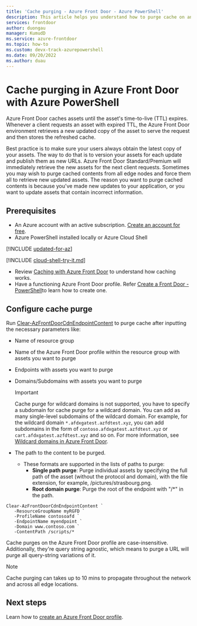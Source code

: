 ```yaml
---
title: 'Cache purging - Azure Front Door - Azure PowerShell'
description: This article helps you understand how to purge cache on an Azure Front Door Standard and Premium profile using Azure PowerShell.
services: frontdoor
author: duongau
manager: KumudD
ms.service: azure-frontdoor
ms.topic: how-to
ms.custom: devx-track-azurepowershell
ms.date: 09/20/2022
ms.author: duau
---
```


# Cache purging in Azure Front Door with Azure PowerShell

Azure Front Door caches assets until the asset's time-to-live (TTL) expires. Whenever a client requests an asset with expired TTL, the Azure Front Door environment retrieves a new updated copy of the asset to serve the request and then stores the refreshed cache.

Best practice is to make sure your users always obtain the latest copy of your assets. The way to do that is to version your assets for each update and publish them as new URLs. Azure Front Door Standard/Premium will immediately retrieve the new assets for the next client requests. Sometimes you may wish to purge cached contents from all edge nodes and force them all to retrieve new updated assets. The reason you want to purge cached contents is because you've made new updates to your application, or you want to update assets that contain incorrect information.

## Prerequisites

- An Azure account with an active subscription. [Create an account for free](https://azure.microsoft.com/free/?WT.mc_id=A261C142F).
- Azure PowerShell installed locally or Azure Cloud Shell

[!INCLUDE [updated-for-az](~/reusable-content/ce-skilling/azure/includes/updated-for-az.md)]

[!INCLUDE [cloud-shell-try-it.md](~/reusable-content/ce-skilling/azure/includes/cloud-shell-try-it.md)]

* Review [Caching with Azure Front Door](../front-door-caching.md) to understand how caching works.
* Have a functioning Azure Front Door profile. Refer [Create a Front Door - PowerShell](../create-front-door-powershell.md)to learn how to create one.

## Configure cache purge

Run [Clear-AzFrontDoorCdnEndpointContent](/powershell/module/az.cdn/clear-azfrontdoorcdnendpointcontent) to purge cache after inputting the necessary parameters like:
   * Name of resource group  
   * Name of the Azure Front Door profile within the resource group with assets you want to purge
   * Endpoints with assets you want to purge
   * Domains/Subdomains with assets you want to purge

       > [!IMPORTANT]
       > Cache purge for wildcard domains is not supported, you have to specify a subdomain for cache purge for a wildcard domain. You can add as many single-level subdomains of the wildcard domain. For example, for the wildcard domain `*.afdxgatest.azfdtest.xyz`, you can add subdomains in the form of `contoso.afdxgatest.azfdtest.xyz` or `cart.afdxgatest.azfdtest.xyz` and so on. For more information, see [Wildcard domains in Azure Front Door](../front-door-wildcard-domain.md).

   * The path to the content to be purged.
     * These formats are supported in the lists of paths to purge:
       * **Single path purge**: Purge individual assets by specifying the full path of the asset (without the protocol and domain), with the file extension, for example, /pictures/strasbourg.png.
       * **Root domain purge**: Purge the root of the endpoint with "/*" in the path.

```azurepowershell-interactive
Clear-AzFrontDoorCdnEndpointContent `
   -ResourceGroupName myRGFD `
   -ProfileName contosoafd `
   -EndpointName myendpoint `
   -Domain www.contoso.com `
   -ContentPath /scripts/*
```
Cache purges on the Azure Front Door profile are case-insensitive. Additionally, they're query string agnostic, which means to purge a URL will purge all query-string variations of it. 

> [!NOTE]
> Cache purging can takes up to 10 mins to propagate throughout the network and across all edge locations.

## Next steps

Learn how to [create an Azure Front Door profile](../create-front-door-portal.md).

